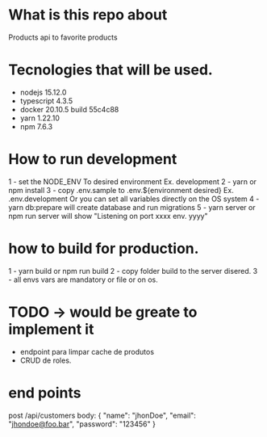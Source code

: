 # What is this repo about

Products api to favorite products

# Tecnologies that will be used.

  - nodejs 15.12.0
  - typescript 4.3.5
  - docker 20.10.5 build 55c4c88
  - yarn 1.22.10
  - npm 7.6.3
  # How to run development

  1 - set the NODE_ENV To desired environment Ex. development
  2 - yarn or npm install
  3 - copy .env.sample to .env.${environment desired} Ex. .env.development
       Or you can set all variables directly on the OS system
  4 - yarn db:prepare will create database and run migrations
  5 - yarn server or npm run server will show "Listening on port xxxx env. yyyy"

# how to build for production.

  1 - yarn build or npm run build
  2 - copy folder build to the server disered.
  3 - all envs vars are mandatory or file or on os.

# TODO -> would be greate to implement it
  - endpoint para limpar cache de produtos
  - CRUD de roles.

# end points

  post /api/customers
    body: {
      "name": "jhonDoe",
      "email": "jhondoe@foo.bar",
      "password": "123456"
    }

